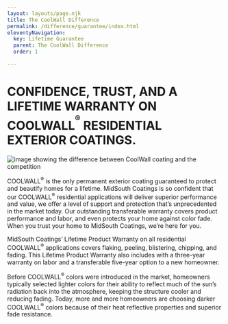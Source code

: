 ```yaml
---
layout: layouts/page.njk
title: The CoolWall Difference
permalink: /difference/guarantee/index.html
eleventyNavigation:
  key: Lifetime Guarantee
  parent: The CoolWall Difference
  order: 1

---
```


# CONFIDENCE, TRUST, AND A LIFETIME <span></span>WARRANTY ON COOLWALL<sup><sup>&reg;</sup></sup> <span></span>RESIDENTIAL EXTERIOR COATINGS. 

<div class="grid-container guarantee">
<div class="right">

<p>
<img alt="image showing the difference between CoolWall coating and the competition" src="/static/img/MSC-lifetimeguarantee-inset.jpg">
</p>
</div>
<div class="left">

COOLWALL<sup>&reg;</sup> is the only permanent exterior coating guaranteed to protect and beautify homes for a lifetime. MidSouth Coatings is so confident that our COOLWALL<sup>&reg;</sup> residential applications will deliver superior performance and value, we offer a level of support and protection that’s unprecedented in the market today. Our outstanding transferable warranty covers product performance and labor, and even protects your home against color fade. When you trust your home to MidSouth Coatings, we’re here for you. 

MidSouth Coatings’ Lifetime Product Warranty on all residential COOLWALL<sup>&reg;</sup> applications covers flaking, peeling, blistering, chipping, and fading. This Lifetime Product Warranty also includes with a three-year warranty on labor and a transferable five-year option to a new homeowner.

Before COOLWALL<sup>&reg;</sup> colors were introduced in the market, homeowners typically selected lighter colors for their ability to reflect much of the sun’s radiation back into the atmosphere, keeping the structure cooler and reducing fading. Today, more and more homeowners are choosing darker COOLWALL<sup>&reg;</sup> colors because of their heat reflective properties and superior fade resistance. 

</div>
</div>
